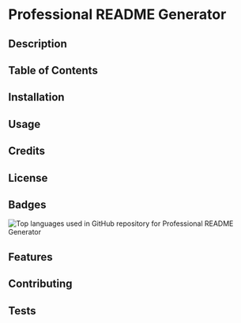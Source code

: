 # Professional README Generator

## Description 

<!-- TODO: Add description text to README -->

## Table of Contents

<!-- TODO: Add table of contents text to README -->

## Installation

<!-- TODO: Add installation text to README -->

## Usage 

<!-- TODO: Add usage text to README -->
<!-- TODO: Add usage screenshot to README -->

## Credits

<!-- TODO: Add credits text to README -->


## License

<!-- TODO: Add license text to README (optional) -->

## Badges

<!-- TODO: Add badges to README (optional) -->

![Top languages used in GitHub repository for Professional README Generator](https://img.shields.io/github/languages/top/phopps/professional-readme-generator)

## Features

<!-- TODO: Add features text to README (optional) -->

## Contributing

<!-- TODO: Add contributing text to README (optional) -->

## Tests

<!-- TODO: Add tests text to README (optional) -->